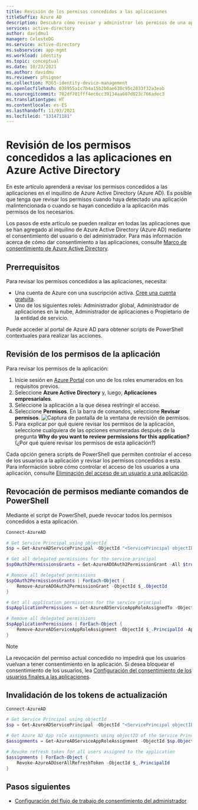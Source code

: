 ```yaml
---
title: Revisión de los permisos concedidos a las aplicaciones
titleSuffix: Azure AD
description: Descubra cómo revisar y administrar los permisos de una aplicación en Azure Active Directory.
services: active-directory
author: davidmu1
manager: CelesteDG
ms.service: active-directory
ms.subservice: app-mgmt
ms.workload: identity
ms.topic: conceptual
ms.date: 10/23/2021
ms.author: davidmu
ms.reviewer: phsignor
ms.collection: M365-identity-device-management
ms.openlocfilehash: 038955a1c7b4a15b2b0ae630c95c2833f32a3eab
ms.sourcegitcommit: 702df701fff4ec6cc39134aa607d023c766adec3
ms.translationtype: HT
ms.contentlocale: es-ES
ms.lasthandoff: 11/03/2021
ms.locfileid: "131471181"
---
```

# <a name="review-permissions-granted-to-applications-in-azure-active-directory"></a>Revisión de los permisos concedidos a las aplicaciones en Azure Active Directory

En este artículo aprenderá a revisar los permisos concedidos a las aplicaciones en el inquilino de Azure Active Directory (Azure AD). Es posible que tenga que revisar los permisos cuando haya detectado una aplicación malintencionada o cuando se hayan concedido a la aplicación más permisos de los necesarios.

Los pasos de este artículo se pueden realizar en todas las aplicaciones que se han agregado al inquilino de Azure Active Directory (Azure AD) mediante el consentimiento del usuario o del administrador. Para más información acerca de cómo dar consentimiento a las aplicaciones, consulte [Marco de consentimiento de Azure Active Directory](../develop/consent-framework.md).

## <a name="prerequisites"></a>Prerrequisitos

Para revisar los permisos concedidos a las aplicaciones, necesita:

- Una cuenta de Azure con una suscripción activa. [Cree una cuenta gratuita](https://azure.microsoft.com/free/?WT.mc_id=A261C142F).
- Uno de los siguientes roles: Administrador global, Administrador de aplicaciones en la nube, Administrador de aplicaciones o Propietario de la entidad de servicio.

Puede acceder al portal de Azure AD para obtener scripts de PowerShell contextuales para realizar las acciones.

## <a name="review-application-permissions"></a>Revisión de los permisos de la aplicación

Para revisar los permisos de la aplicación:

1. Inicie sesión en [Azure Portal](https://portal.azure.com) con uno de los roles enumerados en los requisitos previos.
1. Seleccione **Azure Active Directory** y, luego, **Aplicaciones empresariales**.
1. Seleccione la aplicación a la que desea restringir el acceso.
1. Seleccione **Permisos**. En la barra de comandos, seleccione **Revisar permisos**.
![Captura de pantalla de la ventana de revisión de permisos.](./media/manage-application-permissions/review-permissions.png)
1. Para explicar por qué quiere revisar los permisos de la aplicación, seleccione cualquiera de las opciones enumeradas después de la pregunta **Why do you want to review permissions for this application?** (¿Por qué quiere revisar los permisos de esta aplicación?)

Cada opción genera scripts de PowerShell que permiten controlar el acceso de los usuarios a la aplicación y revisar los permisos concedidos a esta. Para información sobre cómo controlar el acceso de los usuarios a una aplicación, consulte [Eliminación del acceso de un usuario a una aplicación](methods-for-removing-user-access.md).

## <a name="revoke-permissions-using-powershell-commands"></a>Revocación de permisos mediante comandos de PowerShell

Mediante el script de PowerShell, puede revocar todos los permisos concedidos a esta aplicación.

```powershell
Connect-AzureAD

# Get Service Principal using objectId
$sp = Get-AzureADServicePrincipal -ObjectId "<ServicePrincipal objectID>"

# Get all delegated permissions for the service principal
$spOAuth2PermissionsGrants = Get-AzureADOAuth2PermissionGrant -All $true| Where-Object { $_.clientId -eq $sp.ObjectId }

# Remove all delegated permissions
$spOAuth2PermissionsGrants | ForEach-Object {
    Remove-AzureADOAuth2PermissionGrant -ObjectId $_.ObjectId
}

# Get all application permissions for the service principal
$spApplicationPermissions = Get-AzureADServiceAppRoleAssignedTo -ObjectId $sp.ObjectId -All $true | Where-Object { $_.PrincipalType -eq "ServicePrincipal" }

# Remove all delegated permissions
$spApplicationPermissions | ForEach-Object {
    Remove-AzureADServiceAppRoleAssignment -ObjectId $_.PrincipalId -AppRoleAssignmentId $_.objectId
}
```

> [!NOTE]
> La revocación del permiso actual concedido no impedirá que los usuarios vuelvan a tener consentimiento en la aplicación. Si desea bloquear el consentimiento de los usuarios, lea [Configuración del consentimiento de los usuarios finales a las aplicaciones](configure-user-consent.md).

## <a name="invalidate-the-refresh-tokens"></a>Invalidación de los tokens de actualización

```powershell
Connect-AzureAD

# Get Service Principal using objectId
$sp = Get-AzureADServicePrincipal -ObjectId "<ServicePrincipal objectID>"

# Get Azure AD App role assignments using objectID of the Service Principal
$assignments = Get-AzureADServiceAppRoleAssignment -ObjectId $sp.ObjectId -All $true | Where-Object {$_.PrincipalType -eq "User"}

# Revoke refresh token for all users assigned to the application
$assignments | ForEach-Object {
    Revoke-AzureADUserAllRefreshToken -ObjectId $_.PrincipalId
}
```

## <a name="next-steps"></a>Pasos siguientes

- [Configuración del flujo de trabajo de consentimiento del administrador](configure-admin-consent-workflow.md)
